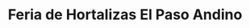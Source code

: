 ---
title: "Feria de Hortalizas El Paso Andino"
url: /ciudad-guayana-puerto-ordaz/feria-de-hortalizas-el-paso-andino/
shop: Gemüse & Obst
---